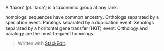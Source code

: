 A 'taxon' (pl. 'taxa') is a taxonomic group at any rank.

homologs: sequences have common ancestry.
Orthologs separated by a speciation event.
Paralogs separated by a duplication event.
Xenologs separated by a horitontal gene transfer (HGT) event.
Orthology and paralogy are the most frequent homologs.

> Written with [StackEdit](https://stackedit.io/).
<!--stackedit_data:
eyJoaXN0b3J5IjpbLTIwNjE0OTM5MjMsLTQzMTMwODA2MCwyMD
Q0OTg1Njg3LDczMDk5ODExNl19
-->
